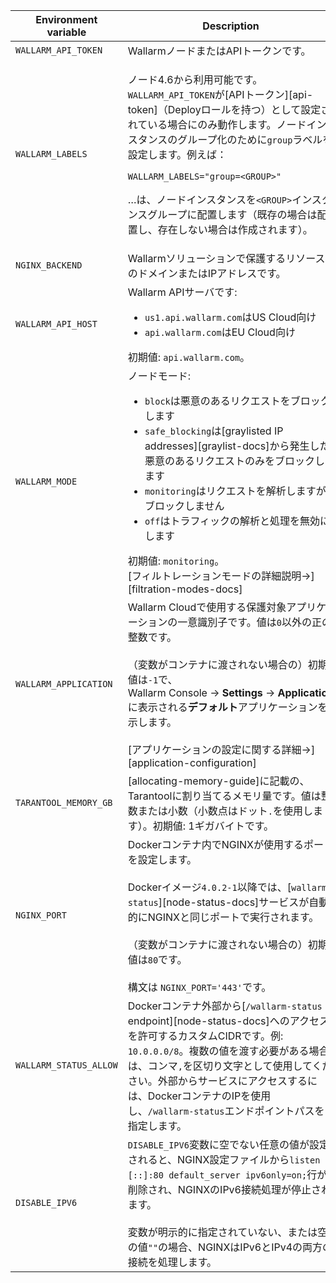 Environment variable | Description | Required
--- | --- | ---
`WALLARM_API_TOKEN` | WallarmノードまたはAPIトークンです。 | 必須
`WALLARM_LABELS` | <p>ノード4.6から利用可能です。`WALLARM_API_TOKEN`が[APIトークン][api-token]（Deployロールを持つ）として設定されている場合にのみ動作します。ノードインスタンスのグループ化のために`group`ラベルを設定します。例えば：</p> <p>`WALLARM_LABELS="group=<GROUP>"`</p> <p>…は、ノードインスタンスを`<GROUP>`インスタンスグループに配置します（既存の場合は配置し、存在しない場合は作成されます）。</p> | 必須（for API tokens）
`NGINX_BACKEND` | Wallarmソリューションで保護するリソースのドメインまたはIPアドレスです。 | 必須
`WALLARM_API_HOST` | Wallarm APIサーバです:<ul><li>`us1.api.wallarm.com`はUS Cloud向け</li><li>`api.wallarm.com`はEU Cloud向け</li></ul>初期値: `api.wallarm.com`。 | 任意
`WALLARM_MODE` | ノードモード:<ul><li>`block`は悪意のあるリクエストをブロックします</li><li>`safe_blocking`は[graylisted IP addresses][graylist-docs]から発生した悪意のあるリクエストのみをブロックします</li><li>`monitoring`はリクエストを解析しますがブロックしません</li><li>`off`はトラフィックの解析と処理を無効にします</li></ul>初期値: `monitoring`。<br>[フィルトレーションモードの詳細説明→][filtration-modes-docs] | 任意
`WALLARM_APPLICATION` | Wallarm Cloudで使用する保護対象アプリケーションの一意識別子です。値は`0`以外の正の整数です。<br><br>（変数がコンテナに渡されない場合の）初期値は`-1`で、Wallarm Console → **Settings** → **Application**に表示される**デフォルト**アプリケーションを示します。<br><br>[アプリケーションの設定に関する詳細→][application-configuration] | 任意
`TARANTOOL_MEMORY_GB` | [allocating-memory-guide]に記載の、Tarantoolに割り当てるメモリ量です。値は整数または小数（小数点はドット<code>.</code>を使用します）。初期値: 1ギガバイトです。 | 任意
`NGINX_PORT` | Dockerコンテナ内でNGINXが使用するポートを設定します。<br><br>Dockerイメージ`4.0.2-1`以降では、[`wallarm-status`][node-status-docs]サービスが自動的にNGINXと同じポートで実行されます。<br><br>（変数がコンテナに渡されない場合の）初期値は`80`です。<br><br>構文は `NGINX_PORT='443'`です。 | 任意
`WALLARM_STATUS_ALLOW` | Dockerコンテナ外部から[`/wallarm-status` endpoint][node-status-docs]へのアクセスを許可するカスタムCIDRです。例: `10.0.0.0/8`。複数の値を渡す必要がある場合は、コンマ`,`を区切り文字として使用してください。外部からサービスにアクセスするには、DockerコンテナのIPを使用し、`/wallarm-status`エンドポイントパスを指定します。 | 任意
`DISABLE_IPV6` | `DISABLE_IPV6`変数に空でない任意の値が設定されると、NGINX設定ファイルから`listen [::]:80 default_server ipv6only=on;`行が削除され、NGINXのIPv6接続処理が停止されます。<br><br>変数が明示的に指定されていない、または空の値`""`の場合、NGINXはIPv6とIPv4の両方の接続を処理します。 | 任意